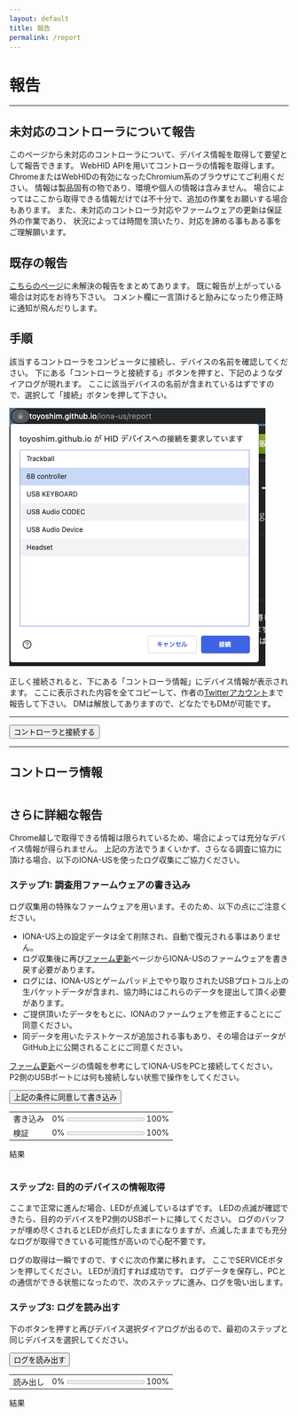 ```yaml
---
layout: default
title: 報告
permalink: /report
---
```

# 報告
---

## 未対応のコントローラについて報告
このページから未対応のコントローラについて、デバイス情報を取得して要望として報告できます。
WebHID APIを用いてコントローラの情報を取得します。
ChromeまたはWebHIDの有効になったChromium系のブラウザにてご利用ください。
情報は製品固有の物であり、環境や個人の情報は含みません。
場合によってはここから取得できる情報だけでは不十分で、追加の作業をお願いする場合もあります。
また、未対応のコントローラ対応やファームウェアの更新は保証外の作業であり、
状況によっては時間を頂いたり、対応を諦める事もある事をご理解願います。

## 既存の報告
[こちらのページ](https://github.com/toyoshim/iona-us/issues)に未解決の報告をまとめてあります。
既に報告が上がっている場合は対応をお待ち下さい。
コメント欄に一言頂けると励みになったり修正時に通知が飛んだりします。

## 手順
該当するコントローラをコンピュータに接続し、デバイスの名前を確認してください。
下にある「コントローラと接続する」ボタンを押すと、下記のようなダイアログが現れます。
ここに該当デバイスの名前が含まれているはずですので、選択して「接続」ボタンを押して下さい。

![プロンプト](prompt.png)

正しく接続されると、下にある「コントローラ情報」にデバイス情報が表示されます。
ここに表示された内容を全てコピーして、作者の[Twitterアカウント](https://twitter.com/toyoshim)まで報告して下さい。
DMは解放してありますので、どなたでもDMが可能です。

---
<button onclick="connect();">コントローラと接続する</button>

---
## コントローラ情報
<pre id="info"></pre>

<script>
function to2x(v) {
  return '0x' + ('0' + v.toString(16)).substr(-2, 2);
}
async function connect() {
  const devices = await navigator.hid.requestDevice({filters: []});
  const device = devices[0];
  const info = [];
  info.push('"' + device.productName + '"');
  info.push(' VID: 0x' + ('000' + device.vendorId.toString(16)).substr(-4, 4));
  info.push(' PID: 0x' + ('000' + device.productId.toString(16)).substr(-4, 4));
  info.push('[Top Collections]');
  info.push(' #: ' + device.collections.length);
  for (let i = 0; i < device.collections.length; ++i) {
    info.push(' [Collection ' + i + ']');
    info.push('  children#: ' + device.collections[i].children.length);
    info.push('  feature#: ' + device.collections[i].featureReports.length);
    info.push('  input#: ' + device.collections[i].inputReports.length);
    info.push('  output#: ' + device.collections[i].outputReports.length);
    const input = device.collections[i].inputReports;
    let data = [];
    for (let j = 0; j < input.length; ++j) {
      data.push('0x85');
      data.push(to2x(input[j].reportId));
      for (const item of input[j].items) {
        data.push('0x95');
        data.push(to2x(item.reportCount));
        data.push('0x75');
        data.push(to2x(item.reportSize));
        if (item.usageMaximum) {
          if (item.usageMaximum < 256) {
            data.push('0x29');
            data.push(to2x(item.usageMaximum));
          } else {
            data.push('0x2a');
            data.push(to2x(item.usageMaximum & 0xff));
            data.push(to2x(item.usageMaximum >> 8));
          }
        }
        if (item.usageMinimum) {
          if (item.usageMinimum < 256) {
            data.push('0x19');
            data.push(to2x(item.usageMinimum));
          } else {
            data.push('0x1a');
            data.push(to2x(item.usageMinimum & 0xff));
            data.push(to2x(item.usageMinimum >> 8));
          }
        }
        // TODO: {logical|physical}{Maximum|Minimum}, unit*
        if (!item.isRange) for (let usage of item.usages) {
          if (usage > 65535) {
            // Usage Page is encoded as an upper 16-bits
            const usagePage = (usage >> 16) & 0xffff;
            usage &= 0xffff;
            if (usagePage < 256) {
              data.push('0x05');
              data.push(to2x(usagePage));
            } else {
              data.push('0x06');
              data.push(to2x(usagePage & 0xff));
              data.push(to2x(usagePage >> 8));
            }
          }
          if (usage < 256) {
            data.push('0x09');
            data.push(to2x(usage));
          } else {
            data.push('0x0a');
            data.push(to2x(usage & 0xff));
            data.push(to2x(usage >> 8));
          }
        }
        let bits = 0;
        if (item.isConstant) bits |= 1;
        if (!item.isArray) bits |= 2;
        if (!item.isAbsolute) bits |= 4;
        if (item.wrap) bits |= 8;
        if (!item.isLinear) bits |= 16;
        if (!item.hasPreferredState) bits |= 32;
        if (item.hasNull) bits |= 64;
        if (item.isBufferredBytes) bits |= 256;
        // TODO: isRange, isVolatile
        if (bits < 256) {
          data.push('0x81');
          data.push(to2x(bits));
        } else {
          data.push('0x82');
          data.push(to2x(bits & 0xff));
          data.push(to2x(bits >> 8));
        }
      }
      info.push('  input' + j + ': ' + data.join(', '));
      data = [];
    }
  }
  info.push('END');
  document.getElementById('info').innerText = info.join('\n');
}
</script>

## さらに詳細な報告
Chrome越しで取得できる情報は限られているため、場合によっては充分なデバイス情報が得られません。
上記の方法でうまくいかず、さらなる調査に協力に頂ける場合、以下のIONA-USを使ったログ収集にご協力ください。

### ステップ1: 調査用ファームウェアの書き込み
ログ収集用の特殊なファームウェアを用います。そのため、以下の点にご注意ください。
- IONA-US上の設定データは全て削除され、自動で復元される事はありません。
- ログ収集後に再び[ファーム更新](firmware)ページからIONA-USのファームウェアを書き戻す必要があります。
- ログには、IONA-USとゲームパッド上でやり取りされたUSBプロトコル上の生パケットデータが含まれ、協力時にはこれらのデータを提出して頂く必要があります。
- ご提供頂いたデータをもとに、IONAのファームウェアを修正することにご同意ください。
- 同データを用いたテストケースが追加される事もあり、その場合はデータがGitHub上に公開されることにご同意ください。

[ファーム更新](firmware)ページの情報を参考にしてIONA-USをPCと接続してください。
P2側のUSBポートには何も接続しない状態で操作をしてください。

<script src="https://toyoshim.github.io/CH559Flasher.js/CH559Flasher.js"></script>
<script>
async function flash() {
  const progressWrite = document.getElementById('flash_progress_write');
  const progressVerify = document.getElementById('flash_progress_verify');
  const error = document.getElementById('flash_error');
  progressWrite.value = 0;
  progressVerify.value = 0;
  error.innerText = '';
  const flasher = new CH559Flasher();
  await flasher.connect();
  if (flasher.error) {
    error.innerText = '接続に失敗しました: ' + flasher.error;
    return;
  }
  await flasher.erase();
  const response = await fetch('firmwares/logger.bin');
  if (response.ok) {
    const bin = await response.arrayBuffer();
    await flasher.write(bin, rate => progressWrite.value = rate);
    await flasher.verify(bin, rate => progressVerify.value = rate);
    error.innerText = flasher.error ? flasher.error : '成功';
  } else {
    error.innerText = 'ファームウェアが見つかりません';
  }
  await flasher.boot();
}
</script>
<button onclick="flash();">上記の条件に同意して書き込み</button>

| | |
|-|-|
|書き込み|0% <progress id="flash_progress_write" max=1 value=0></progress> 100%|
|検証|0% <progress id="flash_progress_verify" max=1 value=0></progress> 100%|

結果
<pre id="flash_error"></pre>

### ステップ2: 目的のデバイスの情報取得
ここまで正常に進んだ場合、LEDが点滅しているはずです。
LEDの点滅が確認できたら、目的のデバイスをP2側のUSBポートに挿してください。
ログのバッファが埋め尽くされるとLEDが点灯したままになりますが、点滅したままでも充分なログが取得できている可能性が高いので心配不要です。

ログの取得は一瞬ですので、すぐに次の作業に移れます。
ここでSERVICEボタンを押してください。
LEDが消灯すれば成功です。
ログデータを保存し、PCとの通信ができる状態になったので、次のステップに進み、ログを吸い出します。

### ステップ3: ログを読み出す
下のボタンを押すと再びデバイス選択ダイアログが出るので、最初のステップと同じデバイスを選択してください。

<button onclick="read();">ログを読み出す</button>

<script>
async function read() {
  const progressRead = document.getElementById('progress_read');
  const error = document.getElementById('read_error');
  progressRead.value = 0;
  error.innerText = '';

  const flasher = new CH559Flasher();
  await flasher.connect();
  if (flasher.error) {
    error.innerText = '接続に失敗しました: ' + flasher.error;
    return;
  }
  const log = new Uint8Array(1024);
  for (let i = 0; i < 1024; i += 32) {
    let buffer = await flasher.readDataInRange(0xf000 + i, 32);
    if (!buffer) {
      setStatus('読み出しに失敗しました: ' + flasher.error);
      return;
    }
    let b8 = new Uint8Array(buffer)
    for (let j = 0; j < 32; ++j) {
      log[i + j] = b8[j];
      progressRead.value = (i + j) / 1023;
    }
  }
  const a = document.createElement('a');
  const blob = new Blob([log], { type: 'octet/stream' });
  const url = window.URL.createObjectURL(blob);
  a.href = url;
  a.download = 'iona-usb-log.bin';
  a.click();
}
</script>

| | |
|-|-|
|読み出し|0% <progress id="progress_read" max=1 value=0></progress> 100%|

結果
<pre id="read_error"></pre>


